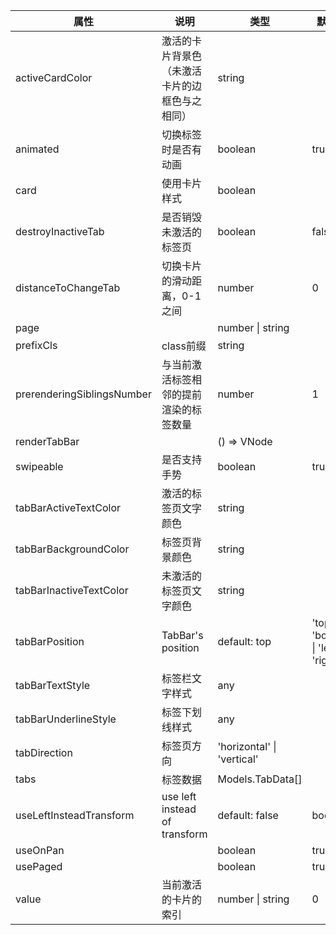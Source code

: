 属性 | 说明 | 类型 | 默认值 
------ | ------ | ------ | ---
activeCardColor|激活的卡片背景色（未激活卡片的边框色与之相同）|string|
animated|切换标签时是否有动画|boolean|true
card|使用卡片样式|boolean|
destroyInactiveTab|是否销毁未激活的标签页|boolean|false
distanceToChangeTab|切换卡片的滑动距离，0-1之间|number|0
page||number \| string|
prefixCls|class前缀|string|
prerenderingSiblingsNumber|与当前激活标签相邻的提前渲染的标签数量|number|1
renderTabBar||() => VNode|
swipeable|是否支持手势|boolean|true
tabBarActiveTextColor|激活的标签页文字颜色|string|
tabBarBackgroundColor|标签页背景颜色|string|
tabBarInactiveTextColor|未激活的标签页文字颜色|string|
tabBarPosition|TabBar's position | default: top|'top' \| 'bottom' \| 'left' \| 'right'|
tabBarTextStyle|标签栏文字样式|any|
tabBarUnderlineStyle|标签下划线样式|any|
tabDirection|标签页方向|'horizontal' \| 'vertical'|
tabs|标签数据|Models.TabData[]|
useLeftInsteadTransform|use left instead of transform | default: false|boolean|
useOnPan||boolean|true
usePaged||boolean|true
value|当前激活的卡片的索引|number \| string|0